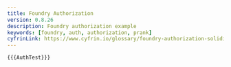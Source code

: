 ```yaml
---
title: Foundry Authorization
version: 0.8.26
description: Foundry authorization example
keywords: [foundry, auth, authorization, prank]
cyfrinLink: https://www.cyfrin.io/glossary/foundry-authorization-solidity-code-example
---
```


```solidity
{{{AuthTest}}}
```
